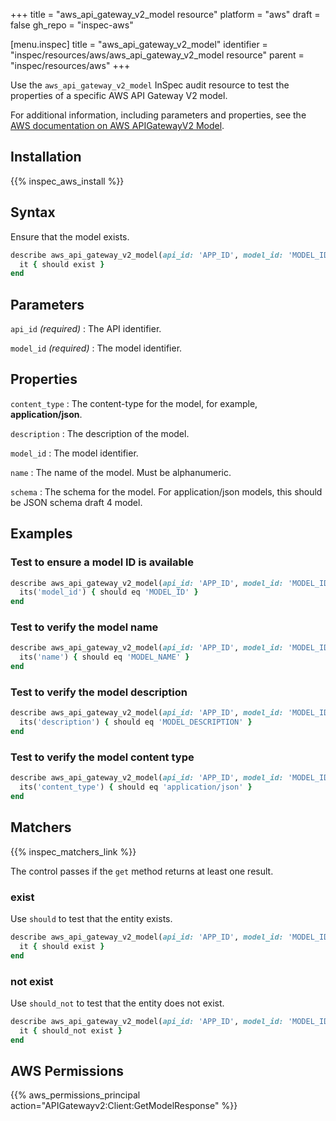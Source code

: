 +++
title = "aws_api_gateway_v2_model resource"
platform = "aws"
draft = false
gh_repo = "inspec-aws"

[menu.inspec]
title = "aws_api_gateway_v2_model"
identifier = "inspec/resources/aws/aws_api_gateway_v2_model resource"
parent = "inspec/resources/aws"
+++

Use the `aws_api_gateway_v2_model` InSpec audit resource to test the properties of a specific AWS API Gateway V2 model.

For additional information, including parameters and properties, see the [AWS documentation on AWS APIGatewayV2 Model](https://docs.aws.amazon.com/AWSCloudFormation/latest/UserGuide/aws-resource-apigatewayv2-model.html).

## Installation

{{% inspec_aws_install %}}

## Syntax

Ensure that the model exists.

```ruby
describe aws_api_gateway_v2_model(api_id: 'APP_ID', model_id: 'MODEL_ID') do
  it { should exist }
end
```

## Parameters

`api_id` _(required)_
: The API identifier.

`model_id` _(required)_
: The model identifier.

## Properties

`content_type`
: The content-type for the model, for example, **application/json**.

`description`
: The description of the model.

`model_id`
: The model identifier.

`name`
: The name of the model. Must be alphanumeric.

`schema`
: The schema for the model. For application/json models, this should be JSON schema draft 4 model.

## Examples

### Test to ensure a model ID is available

```ruby
describe aws_api_gateway_v2_model(api_id: 'APP_ID', model_id: 'MODEL_ID') do
  its('model_id') { should eq 'MODEL_ID' }
end
```

### Test to verify the model name

```ruby
describe aws_api_gateway_v2_model(api_id: 'APP_ID', model_id: 'MODEL_ID') do
  its('name') { should eq 'MODEL_NAME' }
end
```

### Test to verify the model description

```ruby
describe aws_api_gateway_v2_model(api_id: 'APP_ID', model_id: 'MODEL_ID') do
  its('description') { should eq 'MODEL_DESCRIPTION' }
end
```

### Test to verify the model content type

```ruby
describe aws_api_gateway_v2_model(api_id: 'APP_ID', model_id: 'MODEL_ID') do
  its('content_type') { should eq 'application/json' }
end
```

## Matchers

{{% inspec_matchers_link %}}

The control passes if the `get` method returns at least one result.

### exist

Use `should` to test that the entity exists.

```ruby
describe aws_api_gateway_v2_model(api_id: 'APP_ID', model_id: 'MODEL_ID') do
  it { should exist }
end
```

### not exist

Use `should_not` to test that the entity does not exist.

```ruby
describe aws_api_gateway_v2_model(api_id: 'APP_ID', model_id: 'MODEL_ID') do
  it { should_not exist }
end
```

## AWS Permissions

{{% aws_permissions_principal action="APIGatewayv2:Client:GetModelResponse" %}}
